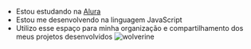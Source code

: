 - Estou estudando na [Alura](https://www.alura.com.br)
- Estou me desenvolvendo na linguagem JavaScript
- Utilizo esse espaço para minha organização e
compartilhamento dos meus projetos desenvolvidos
![wolverine](https://media1.tenor.com/m/yx4BElCXC8MAAAAd/wolverine-bailarin.gif)
